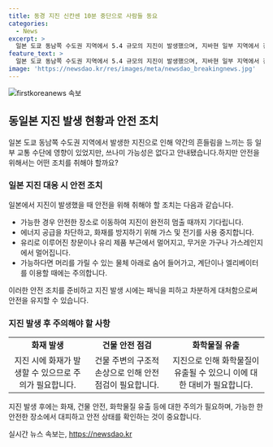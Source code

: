 ```yaml
---
title: 동경 지진 신칸센 10분 중단으로 사람들 동요
categories:
  - News
excerpt: >
  일본 도쿄 동남쪽 수도권 지역에서 5.4 규모의 지진이 발생했으며, 지바현 일부 지역에서 진도4의 흔들림이 감지됐다. 이에 따라 도쿄 일부 지역과 간토 지역에서도 흔들림이 관찰됐으며, 일본 기상청은 쓰나미 우려가 없다고 전했다. 지진으로 JR 동일본 열차가 일부 구간에서 운행 중단되고 지연된 것으로 보고되었다.
feature_text: >
  일본 도쿄 동남쪽 수도권 지역에서 5.4 규모의 지진이 발생했으며, 지바현 일부 지역에서 진도4의 흔들림이 감지됐다. 이에 따라 도쿄 일부 지역과 간토 지역에서도 흔들림이 관찰됐으며, 일본 기상청은 쓰나미 우려가 없다고 전했다. 지진으로 JR 동일본 열차가 일부 구간에서 운행 중단되고 지연된 것으로 보고되었다.
image: 'https://newsdao.kr/res/images/meta/newsdao_breakingnews.jpg'
---
```


<p><img src="https://newsdao.kr/res/images/meta/newsdao_breakingnews.jpg" alt="firstkoreanews 속보" /></p>

<h2 data-ke-size="size26">동일본 지진 발생 현황과 안전 조치</h2>

<p data-ke-size="size16">일본 도쿄 동남쪽 수도권 지역에서 발생한 지진으로 인해 약간의 흔들림을 느끼는 등 일부 교통 수단에 영향이 있었지만, 쓰나미 가능성은 없다고 안내됐습니다.하지만 안전을 위해서는 어떤 조치를 취해야 할까요?</p>

<h3 data-ke-size="size23">일본 지진 대응 시 안전 조치</h3>

<p data-ke-size="size16">일본에서 지진이 발생했을 때 안전을 위해 취해야 할 조치는 다음과 같습니다.</p>

<ul>
    <li>가능한 경우 안전한 장소로 이동하여 지진이 완전히 멈출 때까지 기다립니다.</li>
    <li>에너지 공급을 차단하고, 화재를 방지하기 위해 가스 및 전기를 사용 중지합니다.</li>
    <li>유리로 이루어진 창문이나 유리 제품 부근에서 멀어지고, 무거운 가구나 가스레인지에서 멀어집니다.</li>
    <li>가능하다면 머리를 가릴 수 있는 물체 아래로 숨어 들어가고, 계단이나 엘리베이터를 이용할 때에는 주의합니다.</li>
</ul>

<p data-ke-size="size16">이러한 안전 조치를 준비하고 지진 발생 시에는 패닉을 피하고 차분하게 대처함으로써 안전을 유지할 수 있습니다.</p>

<h3 data-ke-size="size23">지진 발생 후 주의해야 할 사항</h3>

<table>
<tbody>
<tr>
<td style="text-align: center; height: 17px;"><b>화재 발생</b></td>
<td style="text-align: center; height: 17px;"><b>건물 안전 점검</b></td>
<td style="text-align: center; height: 17px;"><b>화학물질 유출</b></td>
</tr>
<tr>
<td style="text-align: center; height: 17px;">지진 시에 화재가 발생할 수 있으므로 주의가 필요합니다.</td>
<td style="text-align: center; height: 17px;">건물 주변의 구조적 손상으로 인해 안전 점검이 필요합니다.</td>
<td style="text-align: center; height: 17px;">지진으로 인해 화학물질이 유출될 수 있으니 이에 대한 대비가 필요합니다.</td>
</tr>
</tbody>
</table>

<p data-ke-size="size16">지진 발생 후에는 화재, 건물 안전, 화학물질 유출 등에 대한 주의가 필요하며, 가능한 한 안전한 장소에서 대피하고 안전 상태를 확인하는 것이 중요합니다.</p>
실시간 뉴스 속보는, <a href="https://newsdao.kr" rel="dofollow">https://newsdao.kr</a>


